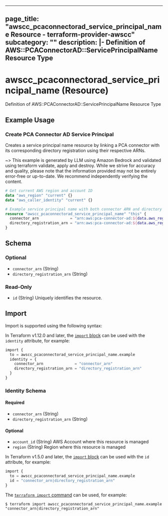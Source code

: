 
---
page_title: "awscc_pcaconnectorad_service_principal_name Resource - terraform-provider-awscc"
subcategory: ""
description: |-
  Definition of AWS::PCAConnectorAD::ServicePrincipalName Resource Type
---

# awscc_pcaconnectorad_service_principal_name (Resource)

Definition of AWS::PCAConnectorAD::ServicePrincipalName Resource Type

## Example Usage

### Create PCA Connector AD Service Principal

Creates a service principal name resource by linking a PCA connector with its corresponding directory registration using their respective ARNs.

~> This example is generated by LLM using Amazon Bedrock and validated using terraform validate, apply and destroy. While we strive for accuracy and quality, please note that the information provided may not be entirely error-free or up-to-date. We recommend independently verifying the content.

```terraform
# Get current AWS region and account ID
data "aws_region" "current" {}
data "aws_caller_identity" "current" {}

# Example service principal name with both connector ARN and directory registration ARN
resource "awscc_pcaconnectorad_service_principal_name" "this" {
  connector_arn              = "arn:aws:pca-connector-ad:${data.aws_region.current.name}:${data.aws_caller_identity.current.account_id}:connector/12345678-1234-1234-1234-123456789012"
  directory_registration_arn = "arn:aws:pca-connector-ad:${data.aws_region.current.name}:${data.aws_caller_identity.current.account_id}:directory-registration/d-0123456789"
}
```

<!-- schema generated by tfplugindocs -->
## Schema

### Optional

- `connector_arn` (String)
- `directory_registration_arn` (String)

### Read-Only

- `id` (String) Uniquely identifies the resource.

## Import

Import is supported using the following syntax:

In Terraform v1.12.0 and later, the [`import` block](https://developer.hashicorp.com/terraform/language/import) can be used with the `identity` attribute, for example:

```terraform
import {
  to = awscc_pcaconnectorad_service_principal_name.example
  identity = {
    connector_arn              = "connector_arn"
    directory_registration_arn = "directory_registration_arn"
  }
}
```

<!-- schema generated by tfplugindocs -->
### Identity Schema

#### Required

- `connector_arn` (String)
- `directory_registration_arn` (String)

#### Optional

- `account_id` (String) AWS Account where this resource is managed
- `region` (String) Region where this resource is managed

In Terraform v1.5.0 and later, the [`import` block](https://developer.hashicorp.com/terraform/language/import) can be used with the `id` attribute, for example:

```terraform
import {
  to = awscc_pcaconnectorad_service_principal_name.example
  id = "connector_arn|directory_registration_arn"
}
```

The [`terraform import` command](https://developer.hashicorp.com/terraform/cli/commands/import) can be used, for example:

```shell
$ terraform import awscc_pcaconnectorad_service_principal_name.example "connector_arn|directory_registration_arn"
```
